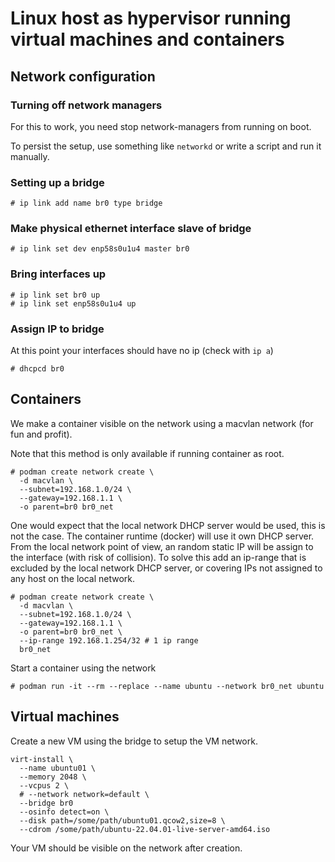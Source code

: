 # Linux host as hypervisor running virtual machines and containers

## Network configuration

### Turning off network managers

For this to work, you need stop network-managers from running on boot.

To persist the setup, use something like `networkd` or write a script and run it manually.

### Setting up a bridge 

```
# ip link add name br0 type bridge
```

### Make physical ethernet interface slave of bridge

```
# ip link set dev enp58s0u1u4 master br0
```

### Bring interfaces up
```
# ip link set br0 up
# ip link set enp58s0u1u4 up
```

### Assign IP to bridge

At this point your interfaces should have no ip (check with `ip a`)

```
# dhcpcd br0
```

## Containers

We make a container visible on the network using a macvlan network (for fun and profit).

Note that this method is only available if running container as root.

```
# podman create network create \
  -d macvlan \
  --subnet=192.168.1.0/24 \
  --gateway=192.168.1.1 \
  -o parent=br0 br0_net
```

One would expect that the local network DHCP server would be used, this is not the case. The container runtime (docker) will use it own DHCP server. From the local network point of view, an random static IP will be assign to the interface (with risk of collision). To solve this
add an ip-range that is excluded by the local network DHCP server, or covering IPs not assigned to any host on the local network.

```
# podman create network create \
  -d macvlan \
  --subnet=192.168.1.0/24 \
  --gateway=192.168.1.1 \
  -o parent=br0 br0_net \
  --ip-range 192.168.1.254/32 # 1 ip range
  br0_net
```

Start a container using the network

```
# podman run -it --rm --replace --name ubuntu --network br0_net ubuntu
```

## Virtual machines

Create a new VM using the bridge to setup the VM network.

```
virt-install \
  --name ubuntu01 \
  --memory 2048 \
  --vcpus 2 \
  # --network network=default \
  --bridge br0
  --osinfo detect=on \
  --disk path=/some/path/ubuntu01.qcow2,size=8 \
  --cdrom /some/path/ubuntu-22.04.01-live-server-amd64.iso
```

Your VM should be visible on the network after creation.
